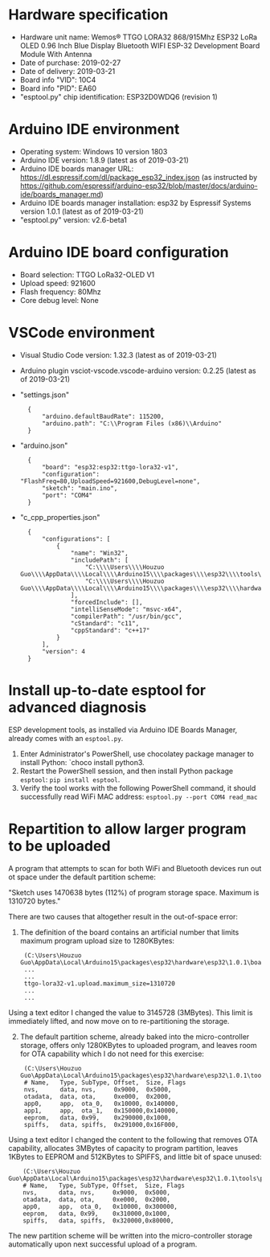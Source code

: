 # Hardware specification
- Hardware unit name: Wemos® TTGO LORA32 868/915Mhz ESP32 LoRa OLED 0.96 Inch Blue Display Bluetooth WIFI ESP-32 Development Board Module With Antenna
- Date of purchase: 2019-02-27
- Date of delivery: 2019-03-21
- Board info "VID": 10C4
- Board info "PID": EA60
- "esptool.py" chip identification: ESP32D0WDQ6 (revision 1)

# Arduino IDE environment
- Operating system: Windows 10 version 1803
- Arduino IDE version: 1.8.9 (latest as of 2019-03-21)
- Arduino IDE boards manager URL: https://dl.espressif.com/dl/package_esp32_index.json (as instructed by https://github.com/espressif/arduino-esp32/blob/master/docs/arduino-ide/boards_manager.md)
- Arduino IDE boards manager installation: esp32 by Espressif Systems version 1.0.1 (latest as of 2019-03-21)
- "esptool.py" version: v2.6-beta1

# Arduino IDE board configuration
- Board selection: TTGO LoRa32-OLED V1
- Upload speed: 921600
- Flash frequency: 80Mhz
- Core debug level: None

# VSCode environment
- Visual Studio Code version: 1.32.3 (latest as of 2019-03-21)
- Arduino plugin vsciot-vscode.vscode-arduino version: 0.2.25 (latest as of 2019-03-21)
- "settings.json"

        {
            "arduino.defaultBaudRate": 115200,
            "arduino.path": "C:\\Program Files (x86)\\Arduino"
        }

- "arduino.json"

        {
            "board": "esp32:esp32:ttgo-lora32-v1",
            "configuration": "FlashFreq=80,UploadSpeed=921600,DebugLevel=none",
            "sketch": "main.ino",
            "port": "COM4"
        }

- "c_cpp_properties.json"

        {
            "configurations": [
                {
                    "name": "Win32",
                    "includePath": [
                        "C:\\\\Users\\\\Houzuo Guo\\\\AppData\\\\Local\\\\Arduino15\\\\packages\\\\esp32\\\\tools\\\\**",
                        "C:\\\\Users\\\\Houzuo Guo\\\\AppData\\\\Local\\\\Arduino15\\\\packages\\\\esp32\\\\hardware\\\\esp32\\\\1.0.1\\\\**"
                    ],
                    "forcedInclude": [],
                    "intelliSenseMode": "msvc-x64",
                    "compilerPath": "/usr/bin/gcc",
                    "cStandard": "c11",
                    "cppStandard": "c++17"
                }
            ],
            "version": 4
        }

# Install up-to-date esptool for advanced diagnosis
ESP development tools, as installed via Arduino IDE Boards Manager, already comes with an `esptool.py`. 

1. Enter Administrator's PowerShell, use chocolatey package manager to install Python: `choco install python3.
2. Restart the PowerShell session, and then install Python package `esptool`: `pip install esptool`.
3. Verify the tool works with the following PowerShell command, it should successfully read WiFi MAC address: `esptool.py --port COM4 read_mac`

# Repartition to allow larger program to be uploaded
A program that attempts to scan for both WiFi and Bluetooth devices run out ot space under the default partition scheme:

"Sketch uses 1470638 bytes (112%) of program storage space. Maximum is 1310720 bytes."

There are two causes that altogether result in the out-of-space error:

1. The definition of the board contains an artificial number that limits maximum program upload size to 1280KBytes:

        (C:\Users\Houzuo Guo\AppData\Local\Arduino15\packages\esp32\hardware\esp32\1.0.1\boards.txt)
        ...
        ...
        ttgo-lora32-v1.upload.maximum_size=1310720
        ...
        ...

  Using a text editor I changed the value to 3145728 (3MBytes). This limit is immediately lifted, and now move on to re-partitioning the storage.

2. The default partition scheme, already baked into the micro-controller storage, offers only 1280KBytes to uploaded program, and leaves room for OTA capability which I do not need for this exercise:

        (C:\Users\Houzuo Guo\AppData\Local\Arduino15\packages\esp32\hardware\esp32\1.0.1\tools\partitions\default.csv)
        # Name,   Type, SubType, Offset,  Size, Flags
        nvs,      data, nvs,     0x9000,  0x5000,
        otadata,  data, ota,     0xe000,  0x2000,
        app0,     app,  ota_0,   0x10000, 0x140000,
        app1,     app,  ota_1,   0x150000,0x140000,
        eeprom,   data, 0x99,    0x290000,0x1000,
        spiffs,   data, spiffs,  0x291000,0x16F000,

  Using a text editor I changed the content to the following that removes OTA capability, allocates 3MBytes of capacity to program partition, leaves 1KBytes to EEPROM and 512KBytes to SPIFFS, and little bit of space unused:

        (C:\Users\Houzuo Guo\AppData\Local\Arduino15\packages\esp32\hardware\esp32\1.0.1\tools\partitions\default.csv)
        # Name,   Type, SubType, Offset,  Size, Flags
        nvs,      data, nvs,     0x9000,  0x5000,
        otadata,  data, ota,     0xe000,  0x2000,
        app0,     app,  ota_0,   0x10000, 0x300000,
        eeprom,   data, 0x99,    0x310000,0x1000,
        spiffs,   data, spiffs,  0x320000,0x80000,

  The new partition scheme will be written into the micro-controller storage automatically upon next successful upload of a program.

